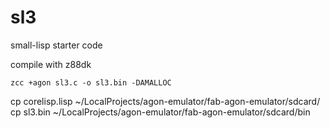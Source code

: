 # sl3

small-lisp starter code

compile with z88dk

`zcc +agon sl3.c -o sl3.bin -DAMALLOC`

cp corelisp.lisp ~/LocalProjects/agon-emulator/fab-agon-emulator/sdcard/
cp sl3.bin ~/LocalProjects/agon-emulator/fab-agon-emulator/sdcard/bin
